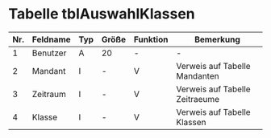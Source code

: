 
# Tabelle tblAuswahlKlassen

Nr.|Feldname|Typ|Größe|Funktion|Bemerkung
---|---|---|---|---|---
1|Benutzer|A|20|-|-
2|Mandant|I|-|V|Verweis auf Tabelle Mandanten
3|Zeitraum|I|-|V|Verweis auf Tabelle Zeitraeume
4|Klasse|I|-|V|Verweis auf Tabelle Klassen

